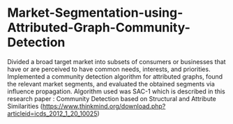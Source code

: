 # Market-Segmentation-using-Attributed-Graph-Community-Detection

Divided a broad target market into subsets of consumers or businesses that have or are perceived to have common needs, interests, and priorities. Implemented a community detection algorithm for attributed graphs, found the relevant market segments, and evaluated the obtained segments via influence propagation. 
Algorithm used was SAC-1 which is described in this research paper : Community Detection based on Structural and Attribute Similarities
(https://www.thinkmind.org/download.php?articleid=icds_2012_1_20_10025)

